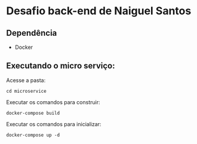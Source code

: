 # Desafio back-end de Naiguel Santos

## Dependência
- Docker

## Executando o micro serviço:

Acesse a pasta:

`cd microservice`

Executar os comandos para construir:

`docker-compose build`

Executar os comandos para inicializar:

`docker-compose up -d`
